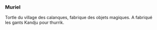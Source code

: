 ### Muriel


Tortle du village des calanques, fabrique des objets magiques. A fabriqué les gants Kandju pour thurrik.
